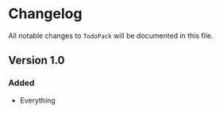 # Changelog

All notable changes to `TodoPack` will be documented in this file.

## Version 1.0

### Added
- Everything
